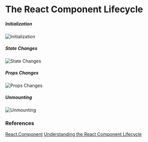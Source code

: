 The React Component Lifecycle
===

##### Initialization
![](http://busypeoples.github.io/img/lifecycle_init.png "Initialization")

##### State Changes
![](http://busypeoples.github.io/img/lifecycle_state.png "State Changes")

##### Props Changes
![](http://busypeoples.github.io/img/lifecycle_props.png "Props Changes")

##### Unmounting
![](http://busypeoples.github.io/img/lifecycle_unmount.png "Unmounting")

### References
[React.Component](https://facebook.github.io/react/docs/react-component.html)
[Understanding the React Component Lifecycle](http://busypeoples.github.io/post/react-component-lifecycle/)
